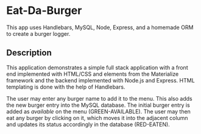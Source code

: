 # Eat-Da-Burger

This app uses Handlebars, MySQL, Node, Express, and a homemade ORM to create a burger logger.

## Description

This application demonstrates a simple full stack application with a front end implemented with HTML/CSS and elements from the Materialize framework and the backend implemented with Node.js and Express. HTML templating is done with the help of Handlebars.

The user may enter any burger name to add it to the menu. This also adds the new burger entry into the MySQL database. The initial burger entry is added as *available* on the menu (GREEN-AVAILABLE). The user may then eat any burger by clicking on it, which moves it into the adjacent column and updates its status accordingly in the database (RED-EATEN).
